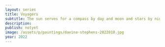 ```yaml
---
layout: series
title: Voyagers
subtitle: The sun serves for a compass by day and moon and stars by night
description:
publish: notyet
image: /assets/p/paintings/davina-stephens-2022010.jpg
year: 2022
---
```

